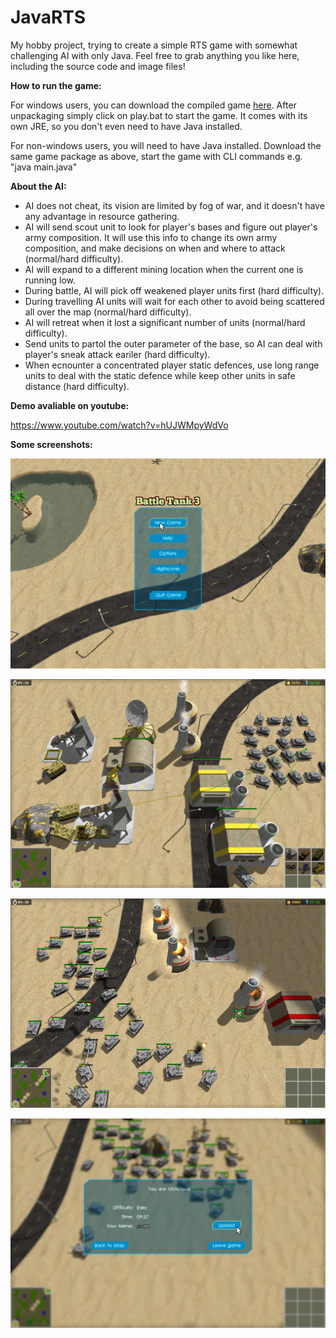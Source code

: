 # JavaRTS
My hobby project, trying to create a simple RTS game with somewhat challenging AI with only Java. 
Feel free to grab anything you like here, including the source code and image files! 


**How to run the game:**

For windows users, you can download the compiled game [here](https://github.com/phu004/test/blob/master/test/BattleTank3.zip?raw=true). After unpackaging simply click on play.bat to start the game. It comes with its own JRE, so you don't even need to have Java installed.

For non-windows users, you will need to have Java installed. Download the same game package as above, start the game with CLI commands e.g. "java main.java"


**About the AI:**

- AI does not cheat, its vision are limited by fog of war, and it doesn't have any advantage in resource gathering.
- AI will send scout unit to look for player's bases and figure out player's army composition. It will use this info to change its own 
   army composition, and make decisions on when and where to attack (normal/hard difficulty).
- AI will expand to a different mining location when the current one is running low.
- During battle, AI will pick off weakened player units first (hard difficulty). 
- During travelling AI units will wait for each other to avoid being scattered all over the map (normal/hard difficulty). 
- AI will retreat when it lost a significant number of units (normal/hard difficulty).
- Send units to partol the outer parameter of the base, so AI can deal with player's sneak attack eariler (hard difficulty).
- When ecnounter a concentrated player static defences, use long range units to deal with the static defence while keep 
   other units in safe distance (hard difficulty).


**Demo avaliable on youtube:**

https://www.youtube.com/watch?v=hUJWMpyWdVo

**Some screenshots:**

![alt text](https://github.com/phu004/test/blob/master/test/rts_screenshot01.png)

![alt text](https://github.com/phu004/test/blob/master/test/rts_screenshot02.png)

![alt text](https://github.com/phu004/test/blob/master/test/rts_screenshot03.png)

![alt text](https://github.com/phu004/test/blob/master/test/rts_screenshot04.png)

